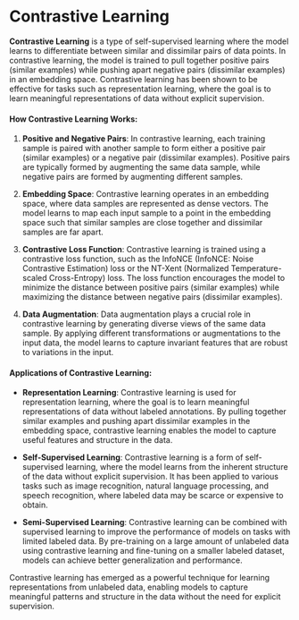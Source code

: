 # Contrastive Learning

**Contrastive Learning** is a type of self-supervised learning where the model learns to differentiate between similar and dissimilar pairs of data points. In contrastive learning, the model is trained to pull together positive pairs (similar examples) while pushing apart negative pairs (dissimilar examples) in an embedding space. Contrastive learning has been shown to be effective for tasks such as representation learning, where the goal is to learn meaningful representations of data without explicit supervision.

#### How Contrastive Learning Works:

1. **Positive and Negative Pairs**:
   In contrastive learning, each training sample is paired with another sample to form either a positive pair (similar examples) or a negative pair (dissimilar examples). Positive pairs are typically formed by augmenting the same data sample, while negative pairs are formed by augmenting different samples.

2. **Embedding Space**:
   Contrastive learning operates in an embedding space, where data samples are represented as dense vectors. The model learns to map each input sample to a point in the embedding space such that similar samples are close together and dissimilar samples are far apart.

3. **Contrastive Loss Function**:
   Contrastive learning is trained using a contrastive loss function, such as the InfoNCE (InfoNCE: Noise Contrastive Estimation) loss or the NT-Xent (Normalized Temperature-scaled Cross-Entropy) loss. The loss function encourages the model to minimize the distance between positive pairs (similar examples) while maximizing the distance between negative pairs (dissimilar examples).

4. **Data Augmentation**:
   Data augmentation plays a crucial role in contrastive learning by generating diverse views of the same data sample. By applying different transformations or augmentations to the input data, the model learns to capture invariant features that are robust to variations in the input.

#### Applications of Contrastive Learning:

- **Representation Learning**: Contrastive learning is used for representation learning, where the goal is to learn meaningful representations of data without labeled annotations. By pulling together similar examples and pushing apart dissimilar examples in the embedding space, contrastive learning enables the model to capture useful features and structure in the data.

- **Self-Supervised Learning**: Contrastive learning is a form of self-supervised learning, where the model learns from the inherent structure of the data without explicit supervision. It has been applied to various tasks such as image recognition, natural language processing, and speech recognition, where labeled data may be scarce or expensive to obtain.

- **Semi-Supervised Learning**: Contrastive learning can be combined with supervised learning to improve the performance of models on tasks with limited labeled data. By pre-training on a large amount of unlabeled data using contrastive learning and fine-tuning on a smaller labeled dataset, models can achieve better generalization and performance.

Contrastive learning has emerged as a powerful technique for learning representations from unlabeled data, enabling models to capture meaningful patterns and structure in the data without the need for explicit supervision.
